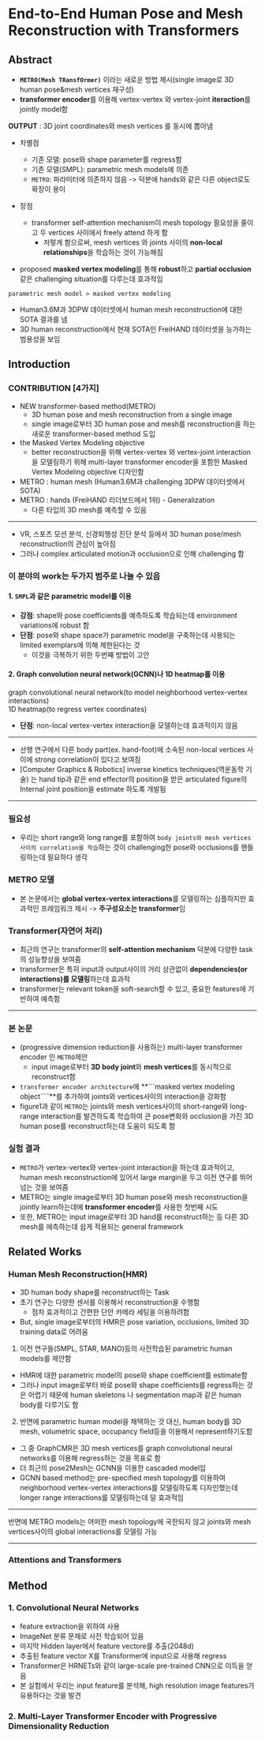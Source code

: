 # End-to-End Human Pose and Mesh Reconstruction with Transformers

## Abstract

- **```METRO(Mesh TRansfOrmer)```** 이라는 새로운 방법 제시(single image로 3D human pose&mesh vertices 재구성)
- **transformer encoder**를 이용해 vertex-vertex 와 vertex-joint **iteraction**를 jointly model함

**OUTPUT** : 3D joint coordinates와 mesh vertices 를 동시에 뽑아냄

- 차별점
  - 기존 모델: pose와 shape parameter를 regress함
  - 기존 모델(SMPL): parametric mesh models에 의존
  - ```METRO```: 파라미터에 의존하지 않음 -> 덕분에 hands와 같은 다른 object로도 확장이 용이

- 장점
  - transformer self-attention mechanism이 mesh topology 필요성을 줄이고 두 vertices 사이에서 freely attend 하게 함
    - 저렇게 함으로써, mesh vertices 와 joints 사이의 **non-local relationships**을 학습하는 것이 가능해짐
- proposed **masked vertex modeling**를 통해 **robust**하고 **partial occlusion**같은 challenging situation를 다루는데 효과적임


```parametric mesh model > masked vertex modeling```

- Human3.6M과 3DPW 데이터셋에서 human mesh reconstruction에 대한 SOTA 결과를 냄
- 3D human reconstruction에서 현재 SOTA인 FreiHAND 데이터셋을 능가하는 범용성을 보임

## Introduction

### CONTRIBUTION [4가지]
- NEW transformer-based method(METRO)
  - 3D human pose and mesh reconstruction from a single image
  - single image로부터 3D human pose and mesh를 reconstruction을 하는 새로운 transformer-based method 도입
- the Masked Vertex Modeling objective
  - better reconstruction을 위해 vertex-vertex 와 vertex-joint interaction을 모델링하기 위해 multi-layer transformer encoder을 포함한 Masked Vertex Modeling objective 디자인함 
- METRO : human mesh (Human3.6M과 challenging 3DPW 데이터셋에서 SOTA)
- METRO : hands (FreiHAND 리더보드에서 1위) - Generalization
  - 다른 타입의 3D mesh를 예측할 수 있음

---


- VR, 스포츠 모션 분석, 신경퇴행성 진단 분석 등에서 3D human pose/mesh reconstruction의 관심이 높아짐
- 그러나 complex articulated motion과 occlusion으로 인해 challenging 함


### 이 분야의 work는 **두가지 범주**로 나눌 수 있음

#### 1. ```SMPL```과 같은 **parametric model**를 이용
- **강점**: shape와 pose coefficients를 예측하도록 학습되는데 environment variations에 robust 함
- **단점**: pose와 shape space가 parametric model을 구축하는데 사용되는 limited exemplars에 의해 제한된다는 것
  - 이것을 극복하기 위한 두번째 방법이 고안

#### 2. **Graph convolution neural network(GCNN)나 1D heatmap**를 이용
graph convolutional neural network(to model neighborhood vertex-vertex interactions)  
1D heatmap(to regress vertex coordinates)

- **단점**: non-local vertex-vertex interaction을 모델하는데 효과적이지 않음


---

- 선행 연구에서 다른 body part(ex. hand-foot)에 소속된 non-local vertices 사이에 strong correlation이 있다고 보여짐
- [Computer Graphics & Robotics] inverse kinetics techniques(역운동학 기술) 는 hand tip과 같은 end effector의 position을 받은 articulated figure의 Internal joint position을 estimate 하도록 개발됨

---

### 필요성
- 우리는 short range와 long range를 포함하여 ```body joints와 mesh vertices 사이의 correlation을 학습```하는 것이 challenging한 pose와 occlusions를 핸들링하는데 필요하다 생각

### METRO 모델
- 본 논문에서는 **global vertex-vertex interactions**를 모델링하는 심플하지만 효과적인 프레임워크 제시 -> **주구성요소는 transformer**임


### Transformer(자연어 처리)
- 최근의 연구는 transformer의 **self-attention mechanism** 덕분에 다양한 task의 성능향상을 보여줌
- transformer은 특히 input과 output사이의 거리 상관없이 **dependencies(or interactions)를 모델링**하는데 효과적
- transformer는 relevant token을 soft-search할 수 있고, 중요한 features에 기반하여 예측함

---

### 본 논문
- (progressive dimension reduction을 사용하는) multi-layer transformer encoder 인 ```METRO```제안
  - input image로부터 **3D body joint**와 **mesh vertices**를 동시적으로 reconstruct함
- ```transformer encoder architecture```에 **```masked vertex modeling object````**를 추가하여 joints와 vertices사이의 interaction을 강화함
- figure1과 같이 ```METRO```는 joints와 mesh vertices사이의 short-range와 long-range interaction를 발견하도록 학습하여 큰 pose변화와 occlusion을 가진 3D human pose를 reconstruct하는데 도움이 되도록 함

### 실험 결과
- ```METRO```가 vertex-vertex와 vertex-joint interaction을 하는데 효과적이고, human mesh reconstruction에 있어서 large margin을 두고 이전 연구를 뛰어넘는 것을 보여줌
- METRO는 single image로부터 3D human pose와 mesh reconstruction을 jointly learn하는데에 **transformer encoder**를 사용한 첫번째 시도
- 또한, METRO는 input image로부터 3D hand를 reconstruct하는 등 다른 3D mesh를 에측하는데 쉽게 적용되는 general framework




## Related Works
### Human Mesh Reconstruction(HMR)
- 3D human body shape를 reconstruct하는 Task
- 초기 연구는 다양한 센서를 이용해서 reconstruction을 수행함
  - 점차 효과적이고 간편한 단안 카메라 세팅을 이용하려함
- But, single image로부터의 HMR은 pose variation, occlusions, limited 3D training data로 어려움

1. 이전 연구들(SMPL, STAR, MANO)등의 사전학습된 parametric human models를 제안함
- HMR에 대한 parametric model의 pose와 shape coefficient를 estimate함
- 그러나 input image로부터 바로 pose와 shape coefficients를 regress하는 것은 어렵기 때문에 human skeletons 나 segmentation map과 같은 human body를 다루기도 함

2. 반면에 parametric human model을 채택하는 것 대신, human body를 3D mesh, volumetric space, occupancy field등을 이용해서 represent하기도함
- 그 중 GraphCMR은 3D mesh vertices를 graph convolutional neural networks를 이용해 regress하는 것을 목표로 함
- 더 최근의 pose2Mesh는 GCNN을 이용한 cascaded model임
- GCNN based method는 pre-specified mesh topology를 이용하여 neighborhood vertex-vertex interactions를 모델링하도록 디자인했는데 longer range interactions를 모델링하는데 덜 효과적임


---


반면에 METRO models는 어떠한 mesh topology에 국한되지 않고 joints와 mesh vertices사이의 global interactions를 모델링 가능


---



### Attentions and Transformers


## Method
### 1. Convolutional Neural Networks
- feature extraction을 위하여 사용
- ImageNet 분류 문제로 사전 학습되어 있음
- 마지막 Hidden layer에서 feature vectore를 추출(2048d)
- 추출된 feature vector X를 Transformer에 input으로 사용해 regress
- Transformer은 HRNETs와 같이 large-scale pre-trained CNN으로 이득을 얻음
- 본 실험에서 우리는 input feature를 분석해, high resolution image features가 유용하다는 것을 발견

### 2. Multi-Layer Transformer Encoder with Progressive Dimensionality Reduction
